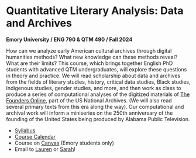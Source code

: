 # Quantitative Literary Analysis: Data and Archives
**Emory University / ENG 790 & QTM 490 / Fall 2024**

How can we analyze early American cultural archives through digital humanities methods? What new knowledge can these methods reveal? What are their limits? This course, which brings together English PhD students with advanced QTM undergraduates, will explore these questions in theory and practice. We will read scholarship about data and archives from the fields of literary studies, history, critical data studies, Black studies, Indigenous studies, gender studies, and more, and then work as class to produce a series of computational analyses of the digitized materials of [The Founders Online](https://founders.archives.gov/), part of the US National Archives. (We will also read several primary texts from this era along the way). Our computational and archival work will inform a miniseries on the 250th anniversary of the founding of the United States being produced by Alabama Public Television.



- [Syllabus](docs/Data-and-Archives-Fall2024.pdf)
- [Course Calendar](docs/schedule.md)
- Course on [Canvas](https://canvas.emory.edu/courses/135577) (Emory students only)
- Email to [Lauren](mailto:lauren.klein@emory.edu) or [Sarah](mailto:sarah.h.salter@emory.edu)!
